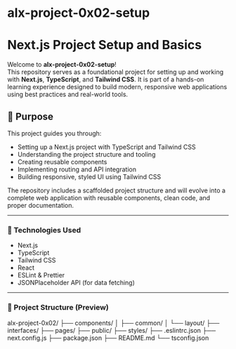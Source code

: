 # alx-project-0x02-setup

# Next.js Project Setup and Basics

Welcome to **alx-project-0x02-setup**!  
This repository serves as a foundational project for setting up and working with **Next.js**, **TypeScript**, and **Tailwind CSS**. It is part of a hands-on learning experience designed to build modern, responsive web applications using best practices and real-world tools.

## 📌 Purpose

This project guides you through:

- Setting up a Next.js project with TypeScript and Tailwind CSS
- Understanding the project structure and tooling
- Creating reusable components
- Implementing routing and API integration
- Building responsive, styled UI using Tailwind CSS

The repository includes a scaffolded project structure and will evolve into a complete web application with reusable components, clean code, and proper documentation.

---

### 🚀 Technologies Used

- Next.js
- TypeScript
- Tailwind CSS
- React
- ESLint & Prettier
- JSONPlaceholder API (for data fetching)

---

### 📁 Project Structure (Preview)

alx-project-0x02/
├── components/
│ ├── common/
│ └── layout/
├── interfaces/
├── pages/
├── public/
├── styles/
├── .eslintrc.json
├── next.config.js
├── package.json
├── README.md
└── tsconfig.json
